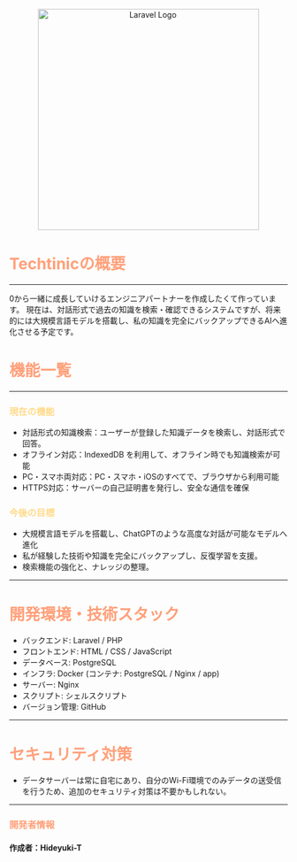 <p align="center">
  <a href="https://laravel.com" target="_blank">
    <img src="https://raw.githubusercontent.com/laravel/art/master/logo-lockup/5%20SVG/2%20CMYK/1%20Full%20Color/laravel-logolockup-cmyk-red.svg" width="400" alt="Laravel Logo">
  </a>
</p>

# <span style="color: #FFA07A;">Techtinicの概要</span>
___
0から一緒に成長していけるエンジニアパートナーを作成したくて作っています。
現在は、対話形式で過去の知識を検索・確認できるシステムですが、将来的には大規模言語モデルを搭載し、私の知識を完全にバックアップできるAIへ進化させる予定です。

# <span style="color: #FFA07A;">機能一覧</span>
___
### <span style="color: #FFDA89;">現在の機能</span>
- 対話形式の知識検索：ユーザーが登録した知識データを検索し、対話形式で回答。
- オフライン対応：IndexedDB を利用して、オフライン時でも知識検索が可能
- PC・スマホ両対応：PC・スマホ・iOSのすべてで、ブラウザから利用可能
- HTTPS対応：サーバーの自己証明書を発行し、安全な通信を確保

### <span style="color: #FFDA89;">今後の目標</span>
- 大規模言語モデルを搭載し、ChatGPTのような高度な対話が可能なモデルへ進化
- 私が経験した技術や知識を完全にバックアップし、反復学習を支援。
- 検索機能の強化と、ナレッジの整理。
___

# <span style="color: #FFA07A;">開発環境・技術スタック</span>
- バックエンド: Laravel / PHP
- フロントエンド: HTML / CSS / JavaScript
- データベース: PostgreSQL
- インフラ: Docker (コンテナ: PostgreSQL / Nginx / app)
- サーバー: Nginx
- スクリプト: シェルスクリプト
- バージョン管理: GitHub
___
# <span style="color: #FFA07A;">セキュリティ対策</span>
- データサーバーは常に自宅にあり、自分のWi-Fi環境でのみデータの送受信を行うため、追加のセキュリティ対策は不要かもしれない。
___
### <span style="color: #FFA07A;">開発者情報</span>
#### 作成者：Hideyuki-T
